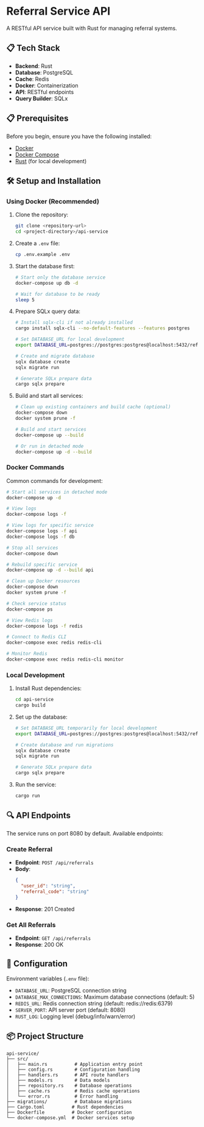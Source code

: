 # Referral Service API

A RESTful API service built with Rust for managing referral systems.

## 📋 Tech Stack

- **Backend**: Rust
- **Database**: PostgreSQL
- **Cache**: Redis
- **Docker**: Containerization
- **API**: RESTful endpoints
- **Query Builder**: SQLx

## 📋 Prerequisites

Before you begin, ensure you have the following installed:
- [Docker](https://docs.docker.com/get-docker/)
- [Docker Compose](https://docs.docker.com/compose/install/)
- [Rust](https://www.rust-lang.org/tools/install) (for local development)

## 🛠️ Setup and Installation

### Using Docker (Recommended)

1. Clone the repository:
   ```bash
   git clone <repository-url>
   cd <project-directory>/api-service
   ```

2. Create a `.env` file:
   ```bash
   cp .env.example .env
   ```

3. Start the database first:
   ```bash
   # Start only the database service
   docker-compose up db -d

   # Wait for database to be ready
   sleep 5
   ```

4. Prepare SQLx query data:
   ```bash
   # Install sqlx-cli if not already installed
   cargo install sqlx-cli --no-default-features --features postgres

   # Set DATABASE_URL for local development
   export DATABASE_URL=postgres://postgres:postgres@localhost:5432/referral_db

   # Create and migrate database
   sqlx database create
   sqlx migrate run

   # Generate SQLx prepare data
   cargo sqlx prepare
   ```

5. Build and start all services:
   ```bash
   # Clean up existing containers and build cache (optional)
   docker-compose down
   docker system prune -f

   # Build and start services
   docker-compose up --build

   # Or run in detached mode
   docker-compose up -d --build
   ```

### Docker Commands

Common commands for development:

```bash
# Start all services in detached mode
docker-compose up -d

# View logs
docker-compose logs -f

# View logs for specific service
docker-compose logs -f api
docker-compose logs -f db

# Stop all services
docker-compose down

# Rebuild specific service
docker-compose up -d --build api

# Clean up Docker resources
docker-compose down
docker system prune -f

# Check service status
docker-compose ps

# View Redis logs
docker-compose logs -f redis

# Connect to Redis CLI
docker-compose exec redis redis-cli

# Monitor Redis
docker-compose exec redis redis-cli monitor
```

### Local Development

1. Install Rust dependencies:
   ```bash
   cd api-service
   cargo build
   ```

2. Set up the database:
   ```bash
   # Set DATABASE_URL temporarily for local development
   export DATABASE_URL=postgres://postgres:postgres@localhost:5432/referral_db

   # Create database and run migrations
   sqlx database create
   sqlx migrate run

   # Generate SQLx prepare data
   cargo sqlx prepare
   ```

3. Run the service:
   ```bash
   cargo run
   ```

## 🔍 API Endpoints

The service runs on port 8080 by default. Available endpoints:

### Create Referral
- **Endpoint**: `POST /api/referrals`
- **Body**:
  ```json
  {
    "user_id": "string",
    "referral_code": "string"
  }
  ```
- **Response**: 201 Created

### Get All Referrals
- **Endpoint**: `GET /api/referrals`
- **Response**: 200 OK

## 🔧 Configuration

Environment variables (`.env` file):
- `DATABASE_URL`: PostgreSQL connection string
- `DATABASE_MAX_CONNECTIONS`: Maximum database connections (default: 5)
- `REDIS_URL`: Redis connection string (default: redis://redis:6379)
- `SERVER_PORT`: API server port (default: 8080)
- `RUST_LOG`: Logging level (debug/info/warn/error)

## 📦 Project Structure

```
api-service/
├── src/
│   ├── main.rs          # Application entry point
│   ├── config.rs        # Configuration handling
│   ├── handlers.rs      # API route handlers
│   ├── models.rs        # Data models
│   ├── repository.rs    # Database operations
│   ├── cache.rs         # Redis cache operations
│   └── error.rs         # Error handling
├── migrations/          # Database migrations
├── Cargo.toml          # Rust dependencies
├── Dockerfile          # Docker configuration
└── docker-compose.yml  # Docker services setup
``` 